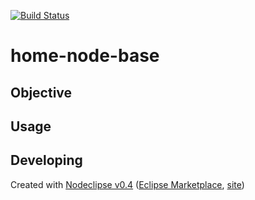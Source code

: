 [![Build Status](https://travis-ci.org/bazauto/home-node-base.svg?branch=master)](https://travis-ci.org/bazauto/home-node-base)

# home-node-base

## Objective



## Usage



## Developing


Created with [Nodeclipse v0.4](https://github.com/Nodeclipse/nodeclipse-1)
 ([Eclipse Marketplace](http://marketplace.eclipse.org/content/nodeclipse), [site](http://www.nodeclipse.org))   

